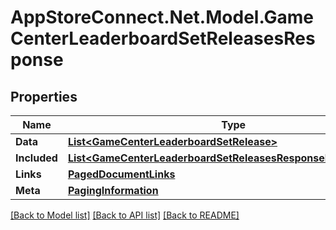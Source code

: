 # AppStoreConnect.Net.Model.GameCenterLeaderboardSetReleasesResponse

## Properties

Name | Type | Description | Notes
------------ | ------------- | ------------- | -------------
**Data** | [**List&lt;GameCenterLeaderboardSetRelease&gt;**](GameCenterLeaderboardSetRelease.md) |  | 
**Included** | [**List&lt;GameCenterLeaderboardSetReleasesResponseIncludedInner&gt;**](GameCenterLeaderboardSetReleasesResponseIncludedInner.md) |  | [optional] 
**Links** | [**PagedDocumentLinks**](PagedDocumentLinks.md) |  | 
**Meta** | [**PagingInformation**](PagingInformation.md) |  | [optional] 

[[Back to Model list]](../README.md#documentation-for-models) [[Back to API list]](../README.md#documentation-for-api-endpoints) [[Back to README]](../README.md)

